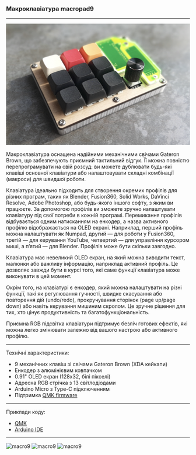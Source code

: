 ### Макроклавіатура macropad9

---

![macro9](macro9_01.png)

Макроклавіатура оснащена надійними механічними свічами Gateron Brown, що забезпечують приємний тактильний відгук. Її можна повністю перепрограмувати на свій розсуд: ви можете дублювати будь-які клавіші основної клавіатури або налаштовувати складні комбінації (макроси) для швидшої роботи.

Клавіатура ідеально підходить для створення окремих профілів для різних програм, таких як Blender, Fusion360, Solid Works, DaVinci Resolve, Adobe Photoshop, або будь-якого іншого софту, з яким ви працюєте. За допомогою профілів ви зможете зручно налаштувати клавіатуру під свої потреби в кожній програмі. Перемикання профілів відбувається одним натисканням на енкодер, а назва активного профілю відображається на OLED екрані. Наприклад, перший профіль можна налаштувати як Numpad, другий — для роботи у Fusion360, третій — для керування YouTube, четвертий — для управління курсором миші, а п’ятий — для Blender. Профілів може бути скільки завгодно.

Клавіатура має невеликий OLED екран, на який можна виводити текст, малюнки або важливу інформацію, наприклад активний профіль. Це дозволяє завжди бути в курсі того, які саме функції клавіатура може виконувати в цей момент.

Окрім того, на клавіатурі є енкодер, який можна налаштувати на різні функції, такі як регулювання гучності, швидке скасування або повторення дій (undo/redo), прокручування сторінок (page up/page down) або навіть керування мишиним скролом. Це зручне рішення для тих, хто цінує продуктивність та багатофункціональність.

Приємна RGB підсвітка клавіатури підтримує безліч готових ефектів, які можна легко змінювати залежно від вашого настрою або активного профілю.

---

Технічні характеристики:

* 9 механічних клавіш зі свічами Gateron Brown (XDA кейкапи)
* Енкодер з алюмінієвим ковпачком
* 0.91" OLED екран (128x32, білі пікселі)
* Адресна RGB стрічка з 13 світлодіодами
* Arduino Micro з Type-C підключенням
* Підтримка [QMK firmware](https://qmk.fm)

---

Приклади коду:

* [QMK](https://github.com/one-quaker/qmacropad9)
* [Arduino IDE](https://github.com/one-quaker/macropad9)

---

![macro9](macro9_02.png)
![macro9](macro9_03.png)
![macro9](macro9_04.png)
